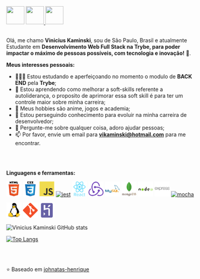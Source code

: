 <img src="https://camo.githubusercontent.com/9ef624866a1fb42e96fbc8dbb209283e42b1717511f3646f152677095038e5ba/68747470733a2f2f63646e2e69636f6e73636f75742e636f6d2f69636f6e2f667265652f706e672d3235362f6769746875622d3130382d3433383030382e706e67" width="48px" height="48px" data-canonical-src="https://cdn.iconscout.com/icon/free/png-256/github-108-438008.png" style="max-width: 100%;">
</a>
<a href="https://www.instagram.com/viniciuskaminski_/" rel="nofollow">
  <img src="https://camo.githubusercontent.com/109977a284aefe0c20628563ac58b29776daad72fdaf4bdbff46cbc34c922a03/68747470733a2f2f63646e2e69636f6e2d69636f6e732e636f6d2f69636f6e73322f313231312f504e472f3531322f313439313537393630322d79756d6d696e6b79736f6369616c6d6564696133365f38333036372e706e67" width="48px" height="48px" data-canonical-src="https://cdn.icon-icons.com/icons2/1211/PNG/512/1491579602-yumminkysocialmedia36_83067.png" style="max-width: 100%;">
</a> 
<a href="https://www.linkedin.com/in/vinicius-kaminski63102b209/" rel="nofollow">
  <img src="https://camo.githubusercontent.com/7896e305249b958e8aa7638ca2e0bcff692290215240eabf8db02a570d2e0835/68747470733a2f2f692e6962622e636f2f4b7832475372542f6c696e6b6564696e2e706e67" width="48px" height="48px" data-canonical-src="https://i.ibb.co/Kx2GSrT/linkedin.png" style="max-width: 100%;">
</a>
<br>
<br>
<p dir="auto">Olá, me chamo <strong>Vinicius Kaminski</strong>, sou de São Paulo, Brasil e atualmente Estudante em <strong>Desenvolvimento Web Full Stack na Trybe, para poder impactar o máximo de pessoas possíveis, com tecnologia e inovação!</strong> <g-emoji class="g-emoji" alias="rocket" fallback-src="https://github.githubassets.com/images/icons/emoji/unicode/1f680.png">🚀</g-emoji>.</p>
<p dir="auto"><strong>Meus interesses pessoais:</strong></p>
<ul dir="auto">
<li>👨🏽‍💻 Estou estudando e aperfeiçoando no momento o modulo de <strong>BACK END</strong> pela <strong>Trybe</strong>;</li>
<li><g-emoji class="g-emoji" alias="seedling" fallback-src="https://github.githubassets.com/images/icons/emoji/unicode/1f331.png">🌱</g-emoji> Estou aprendendo como melhorar a soft-skills referente a autoliderança, o proposito de aprimorar essa soft skill é para ter um controle maior sobre minha carreira;</li>
<li><g-emoji class="g-emoji" alias="thinking" fallback-src="https://github.githubassets.com/images/icons/emoji/unicode/1f914.png">🤔</g-emoji> Meus hobbies são anime, jogos e academia;</li>
<li><g-emoji class="g-emoji" alias="briefcase" fallback-src="https://github.githubassets.com/images/icons/emoji/unicode/1f4bc.png">💼</g-emoji> Estou perseguindo conhecimento para evoluir na minha carreira de desenvolvedor;</li>
<li><g-emoji class="g-emoji" alias="speech_balloon" fallback-src="https://github.githubassets.com/images/icons/emoji/unicode/1f4ac.png">💬</g-emoji> Pergunte-me sobre qualquer coisa, adoro ajudar pessoas;</li>
<li><g-emoji class="g-emoji" alias="mailbox" fallback-src="https://github.githubassets.com/images/icons/emoji/unicode/1f4eb.png">📫</g-emoji> Por favor, envie um email para <strong><a href="mailto:johnatas.henrique@gmail.com">vikaminski@hotmail.com</a></strong> para me encontrar.</li>
</ul>
<br>
<br>
<p dir="auto"><strong>Linguagens e ferramentas:</strong></p>
<p align="left" dir="auto">
  <a target="_blank" rel="noopener noreferrer nofollow" href="https://raw.githubusercontent.com/devicons/devicon/master/icons/html5/html5-original-wordmark.svg"><img src="https://raw.githubusercontent.com/devicons/devicon/master/icons/html5/html5-original-wordmark.svg" alt="html5" width="40" height="40" style="max-width: 100%;"></a> 
  <a target="_blank" rel="noopener noreferrer nofollow" href="https://raw.githubusercontent.com/devicons/devicon/master/icons/css3/css3-original-wordmark.svg"><img src="https://raw.githubusercontent.com/devicons/devicon/master/icons/css3/css3-original-wordmark.svg" alt="css3" width="40" height="40" style="max-width: 100%;"></a> 
  <a target="_blank" rel="noopener noreferrer nofollow" href="https://raw.githubusercontent.com/devicons/devicon/master/icons/javascript/javascript-original.svg"><img src="https://raw.githubusercontent.com/devicons/devicon/master/icons/javascript/javascript-original.svg" alt="javascript" width="40" height="40" style="max-width: 100%;"></a> 
  <a target="_blank" rel="noopener noreferrer nofollow" href="https://camo.githubusercontent.com/ae61b0ddad90a6f9be866adec7dbca2dcca1819e3204f07916d6f34ae058b4c9/68747470733a2f2f7777772e6c6561726e73746f7279626f6f6b2e636f6d2f696e74726f2d746f2d73746f7279626f6f6b2f6c6f676f2d6a6573742e706e67"><img src="https://camo.githubusercontent.com/ae61b0ddad90a6f9be866adec7dbca2dcca1819e3204f07916d6f34ae058b4c9/68747470733a2f2f7777772e6c6561726e73746f7279626f6f6b2e636f6d2f696e74726f2d746f2d73746f7279626f6f6b2f6c6f676f2d6a6573742e706e67" alt="jest" width="40" height="40" data-canonical-src="https://www.learnstorybook.com/intro-to-storybook/logo-jest.png" style="max-width: 100%;"></a>
  <a target="_blank" rel="noopener noreferrer nofollow" href="https://raw.githubusercontent.com/devicons/devicon/master/icons/react/react-original-wordmark.svg"><img src="https://raw.githubusercontent.com/devicons/devicon/master/icons/react/react-original-wordmark.svg" alt="react" width="40" height="40" style="max-width: 100%;"></a> 
  <a target="_blank" rel="noopener noreferrer nofollow" href="https://raw.githubusercontent.com/devicons/devicon/master/icons/redux/redux-original.svg"><img src="https://raw.githubusercontent.com/devicons/devicon/master/icons/redux/redux-original.svg" alt="redux" width="40" height="40" style="max-width: 100%;"></a> 
  <a target="_blank" rel="noopener noreferrer nofollow" href="https://raw.githubusercontent.com/devicons/devicon/master/icons/mysql/mysql-original-wordmark.svg"><img src="https://raw.githubusercontent.com/devicons/devicon/master/icons/mysql/mysql-original-wordmark.svg" alt="mysql" width="40" height="40" style="max-width: 100%;"></a> 
  <a target="_blank" rel="noopener noreferrer nofollow" href="https://raw.githubusercontent.com/devicons/devicon/master/icons/mongodb/mongodb-original-wordmark.svg"><img src="https://raw.githubusercontent.com/devicons/devicon/master/icons/mongodb/mongodb-original-wordmark.svg" alt="mongodb" width="40" height="40" style="max-width: 100%;"></a> 
  <a target="_blank" rel="noopener noreferrer nofollow" href="https://raw.githubusercontent.com/devicons/devicon/master/icons/nodejs/nodejs-original-wordmark.svg"><img src="https://raw.githubusercontent.com/devicons/devicon/master/icons/nodejs/nodejs-original-wordmark.svg" alt="nodejs" width="40" height="40" style="max-width: 100%;"></a> 
  <a target="_blank" rel="noopener noreferrer nofollow" href="https://raw.githubusercontent.com/devicons/devicon/master/icons/express/express-original-wordmark.svg"><img src="https://raw.githubusercontent.com/devicons/devicon/master/icons/express/express-original-wordmark.svg" alt="express" width="40" height="40" style="max-width: 100%;"></a> 
  <a target="_blank" rel="noopener noreferrer nofollow" href="https://camo.githubusercontent.com/b038408a220da15a2710d79f3bc3834c9fa8c32c7ceb22f8554c5799ceea768e/68747470733a2f2f63646e2e6a7364656c6976722e6e65742f67682f64657669636f6e732f64657669636f6e2f69636f6e732f6d6f6368612f6d6f6368612d706c61696e2e737667"><img src="https://camo.githubusercontent.com/b038408a220da15a2710d79f3bc3834c9fa8c32c7ceb22f8554c5799ceea768e/68747470733a2f2f63646e2e6a7364656c6976722e6e65742f67682f64657669636f6e732f64657669636f6e2f69636f6e732f6d6f6368612f6d6f6368612d706c61696e2e737667" alt="mocha" width="40" height="40" data-canonical-src="https://cdn.jsdelivr.net/gh/devicons/devicon/icons/mocha/mocha-plain.svg" style="max-width: 100%;"></a> 
</p>
<p dir="auto">
  <a target="_blank" rel="noopener noreferrer nofollow" href="https://raw.githubusercontent.com/devicons/devicon/master/icons/linux/linux-original.svg"><img src="https://raw.githubusercontent.com/devicons/devicon/master/icons/linux/linux-original.svg" alt="linux" width="40" height="40" style="max-width: 100%;"></a>
  <a target="_blank" rel="noopener noreferrer nofollow" href="https://raw.githubusercontent.com/devicons/devicon/master/icons/git/git-original.svg"><img src="https://raw.githubusercontent.com/devicons/devicon/master/icons/git/git-original.svg" alt="git" width="40" height="40" style="max-width: 100%;"></a> 
  <a target="_blank" rel="noopener noreferrer nofollow" href="https://raw.githubusercontent.com/devicons/devicon/master/icons/heroku/heroku-plain.svg"><img src="https://raw.githubusercontent.com/devicons/devicon/master/icons/heroku/heroku-plain.svg" alt="heroku" width="40" height="40" style="max-width: 100%;"></a>
</p>

![Vinicius Kaminski GitHub stats](https://github-readme-stats.vercel.app/api?username=KaminskiFking&show_icons=true&theme=dracula)

[![Top Langs](https://github-readme-stats.vercel.app/api/top-langs/?username=KaminskiFking&layout=compact)](https://github.com/anuraghazra/github-readme-stats)

<br>
<br>

<p dir="auto"><g-emoji class="g-emoji" alias="star" fallback-src="https://github.githubassets.com/images/icons/emoji/unicode/2b50.png">⭐️</g-emoji> Baseado em <a href="https://github.com/johnatas-henrique">johnatas-henrique</a></p>
</article>
</div>
